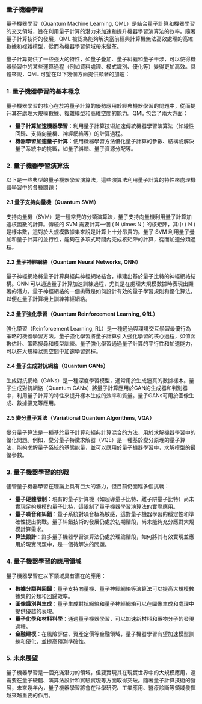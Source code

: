 ### 量子機器學習

量子機器學習（Quantum Machine Learning, QML）是結合量子計算和機器學習的交叉領域，旨在利用量子計算的潛力來加速和提升機器學習演算法的效率。隨著量子計算技術的發展，QML 被認為能夠解決當前經典計算機無法高效處理的高維數據和複雜模型，從而為機器學習領域帶來變革。

量子計算提供了一些強大的特性，如量子疊加、量子糾纏和量子干涉，可以使得機器學習中的某些運算過程（例如資料處理、模式識別、優化等）變得更加高效。具體來說，QML 可望在以下幾個方面提供顯著的加速：

### 1. **量子機器學習的基本概念**
量子機器學習的核心在於將量子計算的優勢應用於經典機器學習的問題中，從而提升其在處理大規模數據、複雜模型和高維空間的能力。QML 包含了兩大方面：
- **量子計算加速機器學習**：利用量子計算技術加速傳統機器學習演算法（如線性回歸、支持向量機、神經網絡等）的計算過程。
- **機器學習加速量子計算**：使用機器學習方法優化量子計算的參數、結構或解決量子系統中的挑戰，如量子糾錯、量子資源分配等。

### 2. **量子機器學習演算法**
以下是一些典型的量子機器學習演算法，這些演算法利用量子計算的特性來處理機器學習中的各種問題：

#### 2.1 **量子支持向量機（Quantum SVM）**
支持向量機（SVM）是一種常見的分類演算法，量子支持向量機利用量子計算加速核函數的計算。傳統的 SVM 需要計算一個 \( N \times N \) 的核矩陣，其中 \( N \) 是樣本數，這對於大規模數據集來說是計算上十分昂貴的。量子 SVM 利用量子疊加和量子計算的並行性，能夠在多項式時間內完成核矩陣的計算，從而加速分類過程。

#### 2.2 **量子神經網絡（Quantum Neural Networks, QNN）**
量子神經網絡將量子計算與經典神經網絡結合，構建出基於量子比特的神經網絡結構。QNN 可以通過量子計算加速訓練過程，尤其是在處理大規模數據時表現出顯著的潛力。量子神經網絡的一個挑戰是如何設計有效的量子學習規則和優化算法，以便在量子計算機上訓練神經網絡。

#### 2.3 **量子強化學習（Quantum Reinforcement Learning, QRL）**
強化學習（Reinforcement Learning, RL）是一種通過與環境交互學習最優行為策略的機器學習方法。量子強化學習將量子計算引入強化學習的核心過程，如值函數估計、策略搜尋和模型訓練。量子強化學習通過量子計算的平行性和加速能力，可以在大規模狀態空間中加速學習過程。

#### 2.4 **量子生成對抗網絡（Quantum GANs）**
生成對抗網絡（GANs）是一種深度學習模型，通常用於生成逼真的數據樣本。量子生成對抗網絡（Quantum GANs）將量子計算應用於GAN的生成器和判別器中，利用量子計算的特性來提升樣本生成的效率和質量。量子GANs可用於圖像生成、數據擴充等應用。

#### 2.5 **變分量子算法（Variational Quantum Algorithms, VQA）**
變分量子算法是一種基於量子計算和經典計算混合的方法，用於求解機器學習中的優化問題。例如，變分量子特徵求解器（VQE）是一種基於變分原理的量子算法，能夠求解量子系統的基態能量，並可以應用於量子機器學習中，求解模型的最優參數。

### 3. **量子機器學習的挑戰**
儘管量子機器學習在理論上具有巨大的潛力，但目前仍面臨多個挑戰：
- **量子硬體限制**：現有的量子計算機（如超導量子比特、離子阱量子比特）尚未實現足夠規模的量子比特，這限制了量子機器學習演算法的實際應用。
- **量子噪音和糾錯**：量子系統對噪音極為敏感，這對量子機器學習的穩定性和準確性提出挑戰。量子糾錯技術的發展仍處於初期階段，尚未能夠充分應對大規模計算需求。
- **算法設計**：許多量子機器學習演算法仍處於理論階段，如何將其有效實現並應用於現實問題中，是一個待解決的問題。

### 4. **量子機器學習的應用領域**
量子機器學習在以下領域具有潛在的應用：
- **數據分類與回歸**：量子支持向量機、量子神經網絡等演算法可以提高大規模數據集的分類和回歸效率。
- **圖像識別與生成**：量子生成對抗網絡和量子神經網絡可以在圖像生成和處理中提供優越的表現。
- **量子化學和材料科學**：通過量子機器學習，可以加速新材料和藥物分子的發現過程。
- **金融建模**：在風險評估、資產定價等金融領域，量子機器學習有望加速模型訓練和優化，並提高預測準確性。

### 5. **未來展望**
量子機器學習是一個充滿潛力的領域，但要實現其在現實世界中的大規模應用，還需要在量子硬體、演算法設計和實驗實現等方面取得突破。隨著量子計算技術的發展，未來幾年內，量子機器學習將會在科學研究、工業應用、醫療診斷等領域發揮越來越重要的作用。